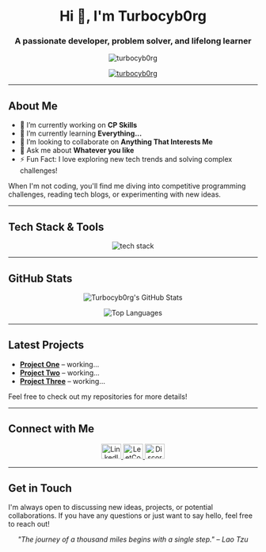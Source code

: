 <h1 align="center">Hi 👋, I'm Turbocyb0rg</h1>
<h3 align="center">A passionate developer, problem solver, and lifelong learner</h3>

<p align="center">
  <img src="https://komarev.com/ghpvc/?username=turbocyb0rg&label=Profile%20views&color=0e75b6&style=flat" alt="turbocyb0rg" />
</p>

<p align="center">
  <a href="https://github.com/ryo-ma/github-profile-trophy">
    <img src="https://github-profile-trophy.vercel.app/?username=turbocyb0rg" alt="turbocyb0rg" />
  </a>
</p>

---

## About Me

- 🔭 I’m currently working on **CP Skills**
- 🌱 I’m currently learning **Everything...**
- 👯 I’m looking to collaborate on **Anything That Interests Me**
- 💬 Ask me about **Whatever you like**
- ⚡ Fun Fact: I love exploring new tech trends and solving complex challenges!

When I'm not coding, you'll find me diving into competitive programming challenges, reading tech blogs, or experimenting with new ideas.

---

## Tech Stack & Tools

<p align="center">
  <!-- Customize the icons-->
  <img src="https://skillicons.dev/icons?i=cpp,python,java,js,html,css" alt="tech stack" />
</p>

---

## GitHub Stats

<p align="center">
  <img src="https://github-readme-stats.vercel.app/api?username=turbocyb0rg&show_icons=true&theme=radical" alt="Turbocyb0rg's GitHub Stats" />
</p>
<p align="center">
  <img src="https://github-readme-stats.vercel.app/api/top-langs/?username=turbocyb0rg&layout=compact&theme=radical" alt="Top Languages" />
</p>

---

## Latest Projects

- **[Project One](#)** – working...
- **[Project Two](#)** – working...
- **[Project Three](#)** – working...

Feel free to check out my repositories for more details!

---

## Connect with Me

<p align="center">
  <a href="https://linkedin.com/in/turbo-cyborg-978b3025b" target="_blank">
    <img src="https://raw.githubusercontent.com/rahuldkjain/github-profile-readme-generator/master/src/images/icons/Social/linked-in-alt.svg" alt="LinkedIn" height="30" width="40" />
  </a>
  <a href="https://www.leetcode.com/my_oasis" target="_blank">
    <img src="https://raw.githubusercontent.com/rahuldkjain/github-profile-readme-generator/master/src/images/icons/Social/leet-code.svg" alt="LeetCode" height="30" width="40" />
  </a>
  <a href="https://discord.gg/520079621497159696" target="_blank">
    <img src="https://raw.githubusercontent.com/rahuldkjain/github-profile-readme-generator/master/src/images/icons/Social/discord.svg" alt="Discord" height="30" width="40" />
  </a>
</p>

---

## Get in Touch

I'm always open to discussing new ideas, projects, or potential collaborations. If you have any questions or just want to say hello, feel free to reach out!

<p align="center">
  <i>"The journey of a thousand miles begins with a single step." – Lao Tzu</i>
</p>
